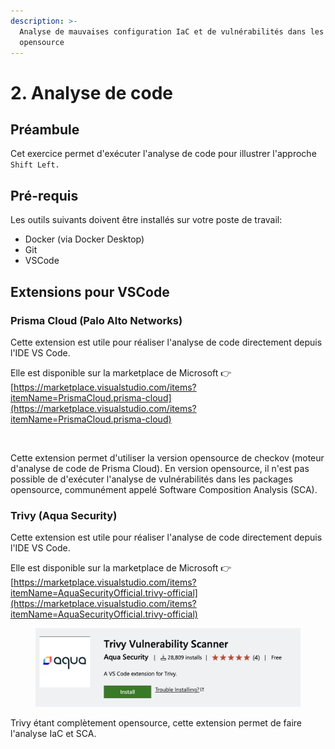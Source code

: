 ```yaml
---
description: >-
  Analyse de mauvaises configuration IaC et de vulnérabilités dans les packages
  opensource
---
```


# 2. Analyse de code

## Préambule

Cet exercice permet d'exécuter l'analyse de code pour illustrer l'approche `Shift Left.`

## Pré-requis

Les outils suivants doivent être installés sur votre poste de travail:

* Docker (via Docker Desktop)
* Git
* VSCode

## Extensions pour VSCode

### Prisma Cloud (Palo Alto Networks)

Cette extension est utile pour réaliser l'analyse de code directement depuis l'IDE VS Code.

Elle est disponible sur la marketplace de Microsoft 👉 [https://marketplace.visualstudio.com/items?itemName=PrismaCloud.prisma-cloud](https://marketplace.visualstudio.com/items?itemName=PrismaCloud.prisma-cloud)

<figure><img src="../.gitbook/assets/image (22).png" alt=""><figcaption></figcaption></figure>

Cette extension permet d'utiliser la version opensource de checkov (moteur d'analyse de code de Prisma Cloud). En version opensource, il n'est pas possible de d'exécuter l'analyse de vulnérabilités dans les packages opensource, communément appelé Software Composition Analysis (SCA).

### Trivy (Aqua Security)

Cette extension est utile pour réaliser l'analyse de code directement depuis l'IDE VS Code.

Elle est disponible sur la marketplace de Microsoft 👉 [https://marketplace.visualstudio.com/items?itemName=AquaSecurityOfficial.trivy-official](https://marketplace.visualstudio.com/items?itemName=AquaSecurityOfficial.trivy-official)

<figure><img src="../.gitbook/assets/image (30).png" alt=""><figcaption></figcaption></figure>

Trivy étant complètement opensource, cette extension permet de faire l'analyse IaC et SCA.
